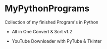 # MyPythonPrograms
Collection of my finished Program's in Python

- All in One Convert & Sort v1.2

- YouTube Downloader with PyTube & Tkinter

